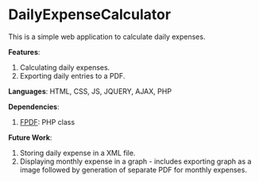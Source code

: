 # DailyExpenseCalculator
This is a simple web application to calculate daily expenses.

**Features**:
1. Calculating daily expenses.
2. Exporting daily entries to a PDF.

**Languages**: HTML, CSS, JS, JQUERY, AJAX, PHP

**Dependencies**:
1. [FPDF](http://www.fpdf.org/): PHP class

**Future Work**:
1. Storing daily expense in a XML file.
2. Displaying monthly expense in a graph - includes exporting graph as a image followed by generation of separate PDF for monthly expenses.
